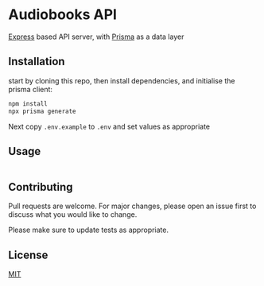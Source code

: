 # Audiobooks API

[Express](https://expressjs.com/) based API server, with [Prisma](https://www.prisma.i0) as a data layer

## Installation

start by cloning this repo, then install dependencies, and initialise the prisma client:

```bash
npm install
npx prisma generate
```

Next copy `.env.example` to `.env` and set values as appropriate

## Usage

```bash
```

## Contributing
Pull requests are welcome. For major changes, please open an issue first to discuss what you would like to change.

Please make sure to update tests as appropriate.

## License
[MIT](https://choosealicense.com/licenses/mit/)
